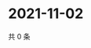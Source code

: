 # 2021-11-02

共 0 条

<!-- BEGIN WEIBO -->
<!-- 最后更新时间 Tue Nov 02 2021 21:16:35 GMT+0800 (China Standard Time) -->

<!-- END WEIBO -->
